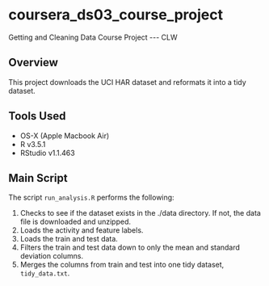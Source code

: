 # coursera_ds03_course_project
Getting and Cleaning Data Course Project --- CLW

## Overview
This project downloads the UCI HAR dataset and reformats it into a tidy dataset.

## Tools Used
- OS-X (Apple Macbook Air)
- R v3.5.1
- RStudio v1.1.463

## Main Script
The script `run_analysis.R` performs the following:

1. Checks to see if the dataset exists in the ./data directory. If not, the data file is downloaded and unzipped.
2. Loads the activity and feature labels.
3. Loads the train and test data.
4. Filters the train and test data down to only the mean and standard deviation columns.
5. Merges the columns from train and test into one tidy dataset, `tidy_data.txt`.

